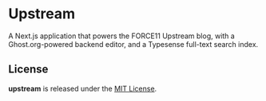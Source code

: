 # Upstream

A Next.js application that powers the FORCE11 Upstream blog, with a Ghost.org-powered backend editor, and a Typesense full-text search index.

## License

**upstream** is released under the [MIT License](https://github.com/force11/upstream/blob/main/LICENSE.md).

